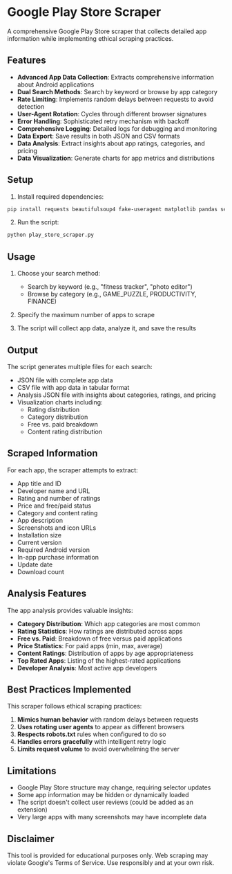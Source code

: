 # Google Play Store Scraper

A comprehensive Google Play Store scraper that collects detailed app information while implementing ethical scraping practices.

## Features

- **Advanced App Data Collection**: Extracts comprehensive information about Android applications
- **Dual Search Methods**: Search by keyword or browse by app category
- **Rate Limiting**: Implements random delays between requests to avoid detection
- **User-Agent Rotation**: Cycles through different browser signatures
- **Error Handling**: Sophisticated retry mechanism with backoff
- **Comprehensive Logging**: Detailed logs for debugging and monitoring
- **Data Export**: Save results in both JSON and CSV formats
- **Data Analysis**: Extract insights about app ratings, categories, and pricing
- **Data Visualization**: Generate charts for app metrics and distributions

## Setup

1. Install required dependencies:

```bash
pip install requests beautifulsoup4 fake-useragent matplotlib pandas seaborn
```

2. Run the script:

```bash
python play_store_scraper.py
```

## Usage

1. Choose your search method:
   - Search by keyword (e.g., "fitness tracker", "photo editor")
   - Browse by category (e.g., GAME_PUZZLE, PRODUCTIVITY, FINANCE)
   
2. Specify the maximum number of apps to scrape

3. The script will collect app data, analyze it, and save the results

## Output

The script generates multiple files for each search:
- JSON file with complete app data
- CSV file with app data in tabular format
- Analysis JSON file with insights about categories, ratings, and pricing
- Visualization charts including:
  - Rating distribution
  - Category distribution
  - Free vs. paid breakdown
  - Content rating distribution

## Scraped Information

For each app, the scraper attempts to extract:

- App title and ID
- Developer name and URL
- Rating and number of ratings
- Price and free/paid status
- Category and content rating
- App description
- Screenshots and icon URLs
- Installation size
- Current version
- Required Android version
- In-app purchase information
- Update date
- Download count

## Analysis Features

The app analysis provides valuable insights:

- **Category Distribution**: Which app categories are most common
- **Rating Statistics**: How ratings are distributed across apps
- **Free vs. Paid**: Breakdown of free versus paid applications
- **Price Statistics**: For paid apps (min, max, average)
- **Content Ratings**: Distribution of apps by age appropriateness
- **Top Rated Apps**: Listing of the highest-rated applications
- **Developer Analysis**: Most active app developers

## Best Practices Implemented

This scraper follows ethical scraping practices:

1. **Mimics human behavior** with random delays between requests
2. **Uses rotating user agents** to appear as different browsers
3. **Respects robots.txt** rules when configured to do so
4. **Handles errors gracefully** with intelligent retry logic
5. **Limits request volume** to avoid overwhelming the server

## Limitations

- Google Play Store structure may change, requiring selector updates
- Some app information may be hidden or dynamically loaded
- The script doesn't collect user reviews (could be added as an extension)
- Very large apps with many screenshots may have incomplete data

## Disclaimer

This tool is provided for educational purposes only. Web scraping may violate Google's Terms of Service. Use responsibly and at your own risk.
